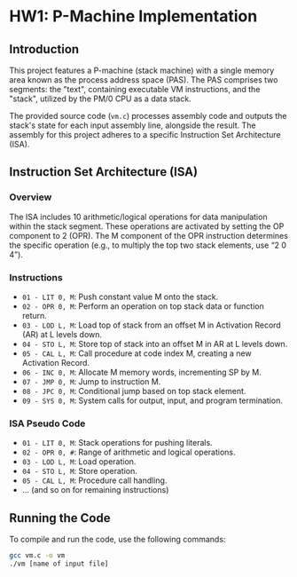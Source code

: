 # HW1: P-Machine Implementation

## Introduction
This project features a P-machine (stack machine) with a single memory area known as the process address space (PAS). The PAS comprises two segments: the "text", containing executable VM instructions, and the "stack", utilized by the PM/0 CPU as a data stack.

The provided source code (`vm.c`) processes assembly code and outputs the stack's state for each input assembly line, alongside the result. The assembly for this project adheres to a specific Instruction Set Architecture (ISA).

## Instruction Set Architecture (ISA)

### Overview
The ISA includes 10 arithmetic/logical operations for data manipulation within the stack segment. These operations are activated by setting the OP component to 2 (OPR). The M component of the OPR instruction determines the specific operation (e.g., to multiply the top two stack elements, use “2 0 4”).

### Instructions

- `01 - LIT 0, M`: Push constant value M onto the stack.
- `02 - OPR 0, M`: Perform an operation on top stack data or function return.
- `03 - LOD L, M`: Load top of stack from an offset M in Activation Record (AR) at L levels down.
- `04 - STO L, M`: Store top of stack into an offset M in AR at L levels down.
- `05 - CAL L, M`: Call procedure at code index M, creating a new Activation Record.
- `06 - INC 0, M`: Allocate M memory words, incrementing SP by M.
- `07 - JMP 0, M`: Jump to instruction M.
- `08 - JPC 0, M`: Conditional jump based on top stack element.
- `09 - SYS 0, M`: System calls for output, input, and program termination.

### ISA Pseudo Code

- `01 - LIT 0, M`: Stack operations for pushing literals.
- `02 - OPR 0, #`: Range of arithmetic and logical operations.
- `03 - LOD L, M`: Load operation.
- `04 - STO L, M`: Store operation.
- `05 - CAL L, M`: Procedure call handling.
- ... (and so on for remaining instructions)

## Running the Code

To compile and run the code, use the following commands:

```bash
gcc vm.c -o vm
./vm [name of input file]
